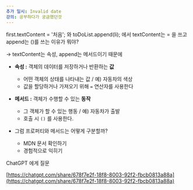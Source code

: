 ```yaml
---
추가 일시: Invalid date
강의: 공부하다가 궁금했던것
---
```

first.textContent = '처음'; 와 toDoList.append(li); 에서 textContent는 = 을 쓰고 append는 ()를 쓰는 이유가 뭐야?

→ textContent는 속성, append는 메서드이기 때문에

  

- **속성 :** 객체의 데이터를 저장하거나 반환하는 **값**
    - 어떤 객체의 상태를 나타내는 값 / 예) 자동차의 색상
    - 값을 할당하거나 가져오기 위해 `=` 연산자를 사용한다
- **메서드 :** 객체가 수행할 수 있는 **동작**
    - 그 객체가 할 수 있는 행동 / 예) 자동차가 출발
    - 호출 시 `()` 를 사용한다.

  

- 그럼 프로퍼티와 메서드는 어떻게 구분할까?
    
    - MDN 문서 확인하기
    - 경험적으로 익히기
    
      
    

ChatGPT 에게 질문

[https://chatgpt.com/share/678f7e2f-18f8-8003-92f2-fbcb0813a88a](https://chatgpt.com/share/678f7e2f-18f8-8003-92f2-fbcb0813a88a)